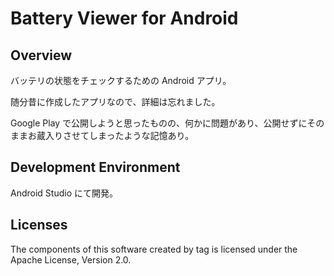 # Battery Viewer for Android

## Overview

バッテリの状態をチェックするための Android アプリ。

随分昔に作成したアプリなので、詳細は忘れました。

Google Play で公開しようと思ったものの、何かに問題があり、公開せずにそのままお蔵入りさせてしまったような記憶あり。


## Development Environment

Android Studio にて開発。


## Licenses

The components of this software created by tag is licensed under the Apache License, Version 2.0.
